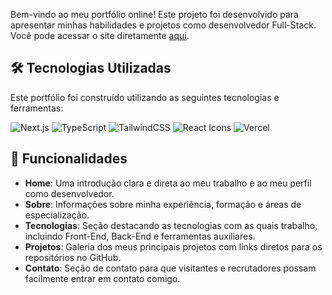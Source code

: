 

Bem-vindo ao meu portfólio online! Este projeto foi desenvolvido para apresentar minhas habilidades e projetos como desenvolvedor Full-Stack. Você pode acessar o site diretamente [aqui](https://lucasmagalhaes-portfolio.vercel.app/).

## 🛠 Tecnologias Utilizadas

Este portfólio foi construído utilizando as seguintes tecnologias e ferramentas:

![Next.js](https://img.shields.io/badge/Next.js-000000?style=flat&logo=next.js&logoColor=white)
![TypeScript](https://img.shields.io/badge/TypeScript-3178C6?style=flat&logo=typescript&logoColor=white)
![TailwindCSS](https://img.shields.io/badge/TailwindCSS-06B6D4?style=flat&logo=tailwindcss&logoColor=white)
![React Icons](https://img.shields.io/badge/React_Icons-61DAFB?style=flat&logo=react&logoColor=white)
![Vercel](https://img.shields.io/badge/Vercel-000000?style=flat&logo=vercel&logoColor=white)


## 🌟 Funcionalidades

- **Home**: Uma introdução clara e direta ao meu trabalho e ao meu perfil como desenvolvedor.
- **Sobre**: Informações sobre minha experiência, formação e áreas de especialização.
- **Tecnologias**: Seção destacando as tecnologias com as quais trabalho, incluindo Front-End, Back-End e ferramentas auxiliares.
- **Projetos**: Galeria dos meus principais projetos com links diretos para os repositórios no GitHub.
- **Contato**: Seção de contato para que visitantes e recrutadores possam facilmente entrar em contato comigo.

